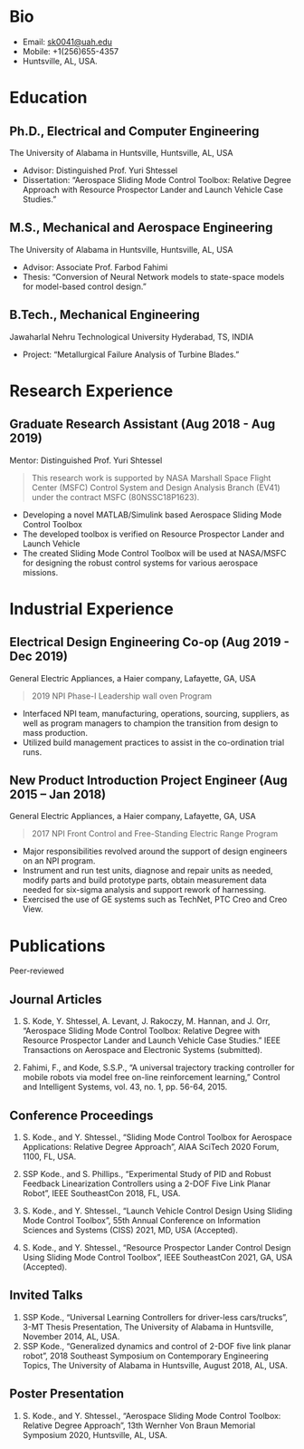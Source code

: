 # Bio 
* Email: sk0041@uah.edu
* Mobile: +1(256)655-4357 
* Huntsville, AL, USA.

# Education 

## Ph.D., Electrical and Computer Engineering                                                                         
The University of Alabama in Huntsville, Huntsville, AL, USA
* Advisor: Distinguished Prof. Yuri Shtessel 
* Dissertation: “Aerospace Sliding Mode Control Toolbox: Relative Degree Approach with Resource Prospector Lander and Launch Vehicle Case Studies.”

## M.S., Mechanical and Aerospace Engineering                                                                                
The University of Alabama in Huntsville, Huntsville, AL, USA                                                                   
* Advisor: Associate Prof. Farbod Fahimi 
* Thesis: “Conversion of Neural Network models to state-space models for model-based control design.”    

## B.Tech., Mechanical Engineering                                                                                                     
Jawaharlal Nehru Technological University Hyderabad, TS, INDIA
* Project: “Metallurgical Failure Analysis of Turbine Blades.” 
    
# Research Experience 

## Graduate Research Assistant (Aug 2018 - Aug 2019) 
Mentor: Distinguished Prof. Yuri Shtessel

> This research work is supported by NASA Marshall Space Flight Center (MSFC) Control System and Design Analysis Branch (EV41) 
under the contract MSFC (80NSSC18P1623).
* Developing a novel MATLAB/Simulink based Aerospace Sliding Mode Control Toolbox
* The developed toolbox is verified on Resource Prospector Lander and Launch Vehicle 
* The created Sliding Mode Control Toolbox will be used at NASA/MSFC for designing the robust control systems for various aerospace missions.

# Industrial Experience 

## Electrical Design Engineering Co-op  (Aug 2019 - Dec 2019) 
General Electric Appliances, a Haier company, Lafayette, GA, USA

> 2019 NPI Phase-I Leadership wall oven Program
* Interfaced NPI team, manufacturing, operations, sourcing, suppliers, as well as program managers to champion the transition from design to mass production.
* Utilized build management practices to assist in the co-ordination trial runs.

## New Product Introduction Project Engineer (Aug 2015 – Jan 2018) 
General Electric Appliances, a Haier company, Lafayette, GA, USA

> 2017 NPI Front Control and Free-Standing Electric Range Program 
* Major responsibilities revolved around the support of design engineers on an NPI program.
* Instrument and run test units, diagnose and repair units as needed, modify parts and build prototype parts, obtain measurement data needed for six-sigma analysis and support rework of harnessing.
* Exercised the use of GE systems such as TechNet, PTC Creo and Creo View.

# Publications 
Peer-reviewed

## Journal Articles

1.	S. Kode, Y. Shtessel, A. Levant, J. Rakoczy, M. Hannan, and J. Orr, “Aerospace Sliding Mode Control Toolbox: Relative Degree with Resource Prospector Lander and Launch Vehicle Case Studies.” IEEE Transactions on Aerospace and Electronic Systems (submitted).

2.	Fahimi, F., and Kode, S.S.P., “A universal trajectory tracking controller for mobile robots via model free on-line reinforcement learning,” Control and Intelligent Systems, vol. 43, no. 1, pp. 56-64, 2015.  
                            
## Conference Proceedings
1.	S. Kode., and Y. Shtessel., “Sliding Mode Control Toolbox for Aerospace Applications: Relative Degree Approach”, AIAA SciTech 2020 Forum, 1100, FL, USA.

2.	SSP Kode., and S. Phillips., “Experimental Study of PID and Robust Feedback Linearization Controllers using a 2-DOF Five Link Planar Robot”, IEEE SoutheastCon 2018, FL, USA.

3.	S. Kode., and Y. Shtessel., “Launch Vehicle Control Design Using Sliding Mode Control Toolbox”, 55th Annual Conference on Information Sciences and Systems (CISS) 2021, MD, USA (Accepted).

4.	S. Kode., and Y. Shtessel., “Resource Prospector Lander Control Design Using Sliding Mode Control Toolbox”, IEEE SoutheastCon 2021, GA, USA (Accepted).

## Invited Talks
1.	SSP Kode., “Universal Learning Controllers for driver-less cars/trucks”, 3-MT Thesis Presentation, The University of Alabama in Huntsville, November 2014, AL, USA.
2.	SSP Kode., “Generalized dynamics and control of 2-DOF five link planar robot”, 2018 Southeast Symposium on Contemporary Engineering Topics, The University of Alabama in Huntsville, August 2018, AL, USA.


## Poster Presentation
1.	S. Kode., and Y. Shtessel., “Aerospace Sliding Mode Control Toolbox: Relative Degree Approach”, 13th Wernher Von Braun Memorial Symposium 2020, Huntsville, AL, USA.


